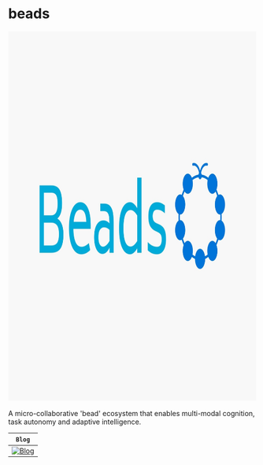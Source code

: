 # beads

<div align="center">
  <img src="images/beads-logo.jpeg" width="1000" height="750">
</div>


A micro-collaborative 'bead' ecosystem that enables multi-modal cognition, task autonomy and adaptive intelligence.

| **`Blog`**                                                                          |
|-------------------------------------------------------------------------------------|
| [![Blog](https://img.shields.io/badge/Quick-Read-blue)](https://xipher19.github.io) |
